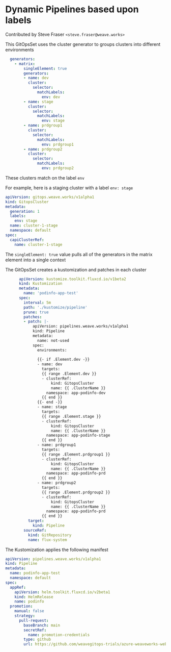 # Dynamic Pipelines based upon labels

Contributed by Steve Fraser `<steve.fraser@weave.works>`

This GitOpsSet uses the cluster generator to groups clusters into different environments

```yaml
  generators:
    - matrix:
        singleElement: true
        generators:
        - name: dev
          cluster:
            selector:
              matchLabels:
                env: dev
        - name: stage
          cluster:
            selector:
              matchLabels:
                env: stage
        - name: prdgroup1
          cluster:
            selector:
              matchLabels:
                env: prdgroup1
        - name: prdgroup2
          cluster:
            selector:
              matchLabels:
                env: prdgroup2
```

These clusters match on the label `env`

For example, here is a staging cluster with a label `env: stage`

```yaml
apiVersion: gitops.weave.works/v1alpha1
kind: GitopsCluster
metadata:
  generation: 1
  labels:
    env: stage
  name: cluster-1-stage
  namespace: default
spec:
  capiClusterRef:
    name: cluster-1-stage
```
The `singleElement: true` value pulls all of the generators in the matrix element into a single context

The GitOpsSet creates a kustomization and patches in each cluster

```yaml
      apiVersion: kustomize.toolkit.fluxcd.io/v1beta2
      kind: Kustomization
      metadata:
        name: 'podinfo-app-test'
      spec:
        interval: 5m
        path: './kustomize/pipeline'
        prune: true
        patches:
        - patch: |-
            apiVersion: pipelines.weave.works/v1alpha1
            kind: Pipeline
            metadata:
              name: not-used
            spec:
              environments:
              
              {{- if .Element.dev -}}
              - name: dev
                targets:
                {{ range .Element.dev }}
                - clusterRef:
                    kind: GitopsCluster
                    name: {{ .ClusterName }}
                  namespace: app-podinfo-dev
                {{ end }}
              {{- end -}}
              - name: stage
                targets:
                {{ range .Element.stage }}
                - clusterRef:
                    kind: GitopsCluster
                    name: {{ .ClusterName }}
                  namespace: app-podinfo-stage
                {{ end }}
              - name: prdgroup1
                targets:
                {{ range .Element.prdgroup1 }}
                - clusterRef:
                    kind: GitopsCluster
                    name: {{ .ClusterName }}
                  namespace: app-podinfo-prd
                {{ end }}
              - name: prdgroup2
                targets:
                {{ range .Element.prdgroup2 }}
                - clusterRef:
                    kind: GitopsCluster
                    name: {{ .ClusterName }}
                  namespace: app-podinfo-prd
                {{ end }}
          target:
            kind: Pipeline
        sourceRef:
          kind: GitRepository
          name: flux-system
```

The Kustomization applies the following manifest
```yaml
apiVersion: pipelines.weave.works/v1alpha1
kind: Pipeline
metadata:
  name: podinfo-app-test
  namespace: default
spec:
  appRef:
    apiVersion: helm.toolkit.fluxcd.io/v2beta1
    kind: HelmRelease
    name: podinfo
  promotion:
    manual: false
    strategy:
      pull-request:
        baseBranch: main
        secretRef:
          name: promotion-credentials
        type: github
        url: https://github.com/weavegitops-trials/azure-weaveworks-webinar
```
